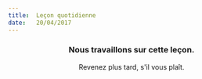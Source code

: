 ```yaml
---
title:  Leçon quotidienne
date:   20/04/2017
---
```


### <center>Nous travaillons sur cette leçon.</center>
<center>Revenez plus tard, s'il vous plaît.</center>